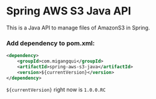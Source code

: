 # Spring AWS S3 Java API

This is a Java API to manage files of AmazonS3 in Spring. 

### Add dependency to pom.xml:

```xml
<dependency>
	<groupId>com.migangqui</groupId>
	<artifactId>spring-aws-s3-java</artifactId>
	<version>${currentVersion}</version>
</dependency>
```

```${currentVersion}``` right now is ```1.0.0.RC```